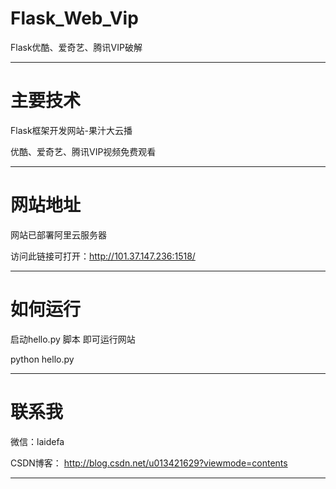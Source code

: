 # Flask_Web_Vip
Flask优酷、爱奇艺、腾讯VIP破解

------------------------------------------------------------------------------------------------------------------------------------------

# 主要技术
Flask框架开发网站-果汁大云播

优酷、爱奇艺、腾讯VIP视频免费观看


-----------------------------------------------------------------------------------------------------------------------------------------
# 网站地址
网站已部署阿里云服务器

访问此链接可打开：http://101.37.147.236:1518/

------------------------------------------------------------------------------------------------------------------------------------------
# 如何运行
启动hello.py 脚本 即可运行网站

python hello.py

------------------------------------------------------------------------------------------------------------------------------------------
# 联系我

微信：laidefa

CSDN博客： http://blog.csdn.net/u013421629?viewmode=contents

-----------------------------------------------------------------------------------------------------------------------------------------
